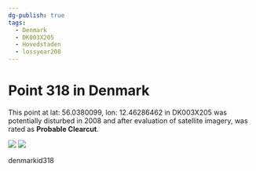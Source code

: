 ```yaml
---
dg-publish: true
tags:
  - Denmark
  - DK003X205
  - Hovedstaden
  - lossyear208
---
```


# Point 318 in Denmark

This point at lat: 56.0380099, lon: 12.46286462 in DK003X205 was potentially disturbed in 2008 and after evaluation of satellite imagery, was rated as **Probable Clearcut**.

<div class='juxtapose' data-showcredits='false'>
<img src='https://baserow-backend-production20240528124524339000000001.s3.amazonaws.com/user_files/lre0aFh0V9vmXTUhXkeqePZjWvUSyT2v_fee91918c84d107eca28efc91f69f51f2c4247c881def6d5ec86aaa08b9d527a.png' data-label='July 2005' />
<img src='https://baserow-backend-production20240528124524339000000001.s3.amazonaws.com/user_files/zcMpLvkmW8LhgocDLI1xR6kXICTcnr0M_cb052af5125c702cb1c38e75fd26ad2e426c1918d81d79d08725fc3c988d1a26.png' data-label='July 2013' />
</div>

denmarkid318